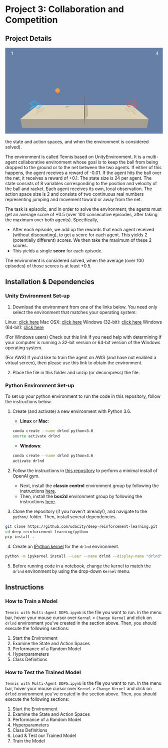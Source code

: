 [//]: # (Image References)

[image1]: tennis_play.png "Trained Agent"


# Project 3: Collaboration and Competition

## Project Details

![Trained Agent][image1]

the state and action spaces, and when the environment is considered solved).

The environment is called Tennis based on UnityEnvironment. It is a multi-agent collaborative environment whose goal is to keep the ball from being dropped to the ground or to the net between the two agents. If either of this happens, the agent receives a reward of -0.01. If the agent hits the ball over the net, it receives a reward of +0.1. The state size is 24 per agent. The state consists of 8 variables corresponding to the position and velocity of the ball and racket. Each agent receives its own, local observation. The action space size is 2 and consists of two continuous real numbers representing jumping and movement toward or away from the net. 

The task is episodic, and in order to solve the environment, the agents must get an average score of +0.5 (over 100 consecutive episodes, after taking the maximum over both agents). Specifically,

- After each episode, we add up the rewards that each agent received (without discounting), to get a score for each agent. This yields 2 (potentially different) scores. We then take the maximum of these 2 scores.
- This yields a single **score** for each episode.

The environment is considered solved, when the average (over 100 episodes) of those scores is at least +0.5.

## Installation & Dependencies

### Unity Environment Set-up

1. Download the environment from one of the links below. You need only select the environment that matches your operating system:

Linux: [click here](https://s3-us-west-1.amazonaws.com/udacity-drlnd/P3/Tennis/Tennis_Linux.zip)
Mac OSX: [click here](https://s3-us-west-1.amazonaws.com/udacity-drlnd/P3/Tennis/Tennis.app.zip)
Windows (32-bit): [click here](https://s3-us-west-1.amazonaws.com/udacity-drlnd/P3/Tennis/Tennis_Windows_x86.zip)
Windows (64-bit): [click here](https://s3-us-west-1.amazonaws.com/udacity-drlnd/P3/Tennis/Tennis_Windows_x86_64.zip)

(For Windows users) Check out this link if you need help with determining if your computer is running a 32-bit version or 64-bit version of the Windows operating system.

(For AWS) If you'd like to train the agent on AWS (and have not enabled a virtual screen), then please use this link to obtain the environment.

2. Place the file in this folder and unzip (or decompress) the file.

### Python Environment Set-up

To set up your python environment to run the code in this repository, follow the instructions below.

1. Create (and activate) a new environment with Python 3.6.

	- __Linux__ or __Mac__: 
	```bash
	conda create --name drlnd python=3.6
	source activate drlnd
	```
	- __Windows__: 
	```bash
	conda create --name drlnd python=3.6 
	activate drlnd
	```
	
2. Follow the instructions in [this repository](https://github.com/openai/gym) to perform a minimal install of OpenAI gym.  
	- Next, install the **classic control** environment group by following the instructions [here](https://github.com/openai/gym#classic-control).
	- Then, install the **box2d** environment group by following the instructions [here](https://github.com/openai/gym#box2d).
	
3. Clone the repository (if you haven't already!), and navigate to the `python/` folder.  Then, install several dependencies.
```bash
git clone https://github.com/udacity/deep-reinforcement-learning.git
cd deep-reinforcement-learning/python
pip install .
```

4. Create an [IPython kernel](http://ipython.readthedocs.io/en/stable/install/kernel_install.html) for the `drlnd` environment.  
```bash
python -m ipykernel install --user --name drlnd --display-name "drlnd"
```

5. Before running code in a notebook, change the kernel to match the `drlnd` environment by using the drop-down `Kernel` menu.

## Instructions

### How to Train a Model

`Tennis with Multi-Agent DDPG.ipynb` is the file you want to run. In the menu bar, hover your mouse cursor over `Kernel` > `Change Kernel` and click on `drlnd` environment you've created in the section above. Then, you should execute the following sections:

1. Start the Environment
2. Examine the State and Action Spaces
3. Performance of a Random Model
4. Hyperparameters
5. Class Definitions

### How to Test the Trained Model

`Tennis with Multi-Agent DDPG.ipynb` is the file you want to run. In the menu bar, hover your mouse cursor over `Kernel` > `Change Kernel` and click on `drlnd` environment you've created in the section above. Then, you should execute the following sections:

1. Start the Environment
2. Examine the State and Action Spaces
3. Performance of a Random Model
4. Hyperparameters
5. Class Definitions
7. Load & Test our Trained Model
6. Train the Model
